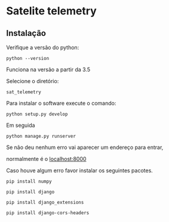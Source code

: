 
# Satelite telemetry

## Instalação

Verifique a versão do python:

`python --version`

Funciona na versão a partir da 3.5

Selecione o diretório:

```
sat_telemetry
```

Para instalar o software execute o  comando:
```
python setup.py develop
```

Em seguida

```
python manage.py runserver
```

Se não deu nenhum erro vai aparecer um endereço para entrar,

normalmente é o [localhost:8000]()

Caso houve algum erro favor instalar os seguintes pacotes.

`pip install numpy` 

`pip install django`

`pip install django_extensions`

`pip install django-cors-headers`

